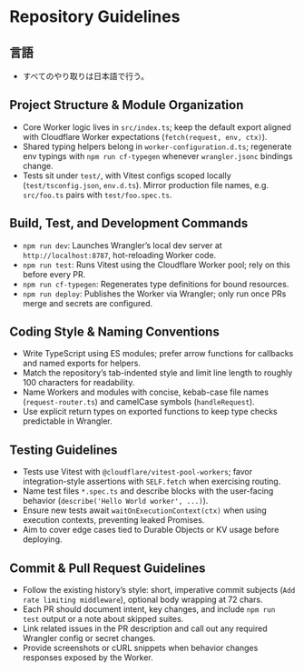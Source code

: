 # Repository Guidelines

## 言語

- すべてのやり取りは日本語で行う。

## Project Structure & Module Organization

- Core Worker logic lives in `src/index.ts`; keep the default export aligned with Cloudflare Worker expectations (`fetch(request, env, ctx)`).
- Shared typing helpers belong in `worker-configuration.d.ts`; regenerate env typings with `npm run cf-typegen` whenever `wrangler.jsonc` bindings change.
- Tests sit under `test/`, with Vitest configs scoped locally (`test/tsconfig.json`, `env.d.ts`). Mirror production file names, e.g. `src/foo.ts` pairs with `test/foo.spec.ts`.

## Build, Test, and Development Commands

- `npm run dev`: Launches Wrangler’s local dev server at `http://localhost:8787`, hot-reloading Worker code.
- `npm run test`: Runs Vitest using the Cloudflare Worker pool; rely on this before every PR.
- `npm run cf-typegen`: Regenerates type definitions for bound resources.
- `npm run deploy`: Publishes the Worker via Wrangler; only run once PRs merge and secrets are configured.

## Coding Style & Naming Conventions

- Write TypeScript using ES modules; prefer arrow functions for callbacks and named exports for helpers.
- Match the repository’s tab-indented style and limit line length to roughly 100 characters for readability.
- Name Workers and modules with concise, kebab-case file names (`request-router.ts`) and camelCase symbols (`handleRequest`).
- Use explicit return types on exported functions to keep type checks predictable in Wrangler.

## Testing Guidelines

- Tests use Vitest with `@cloudflare/vitest-pool-workers`; favor integration-style assertions with `SELF.fetch` when exercising routing.
- Name test files `*.spec.ts` and describe blocks with the user-facing behavior (`describe('Hello World worker', ...)`).
- Ensure new tests await `waitOnExecutionContext(ctx)` when using execution contexts, preventing leaked Promises.
- Aim to cover edge cases tied to Durable Objects or KV usage before deploying.

## Commit & Pull Request Guidelines

- Follow the existing history’s style: short, imperative commit subjects (`Add rate limiting middleware`), optional body wrapping at 72 chars.
- Each PR should document intent, key changes, and include `npm run test` output or a note about skipped suites.
- Link related issues in the PR description and call out any required Wrangler config or secret changes.
- Provide screenshots or cURL snippets when behavior changes responses exposed by the Worker.
